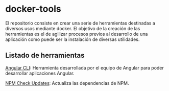 # docker-tools
El repositorio consiste en crear una serie de herramientas destinadas a diversos usos mediante docker. El objetivo de la creación de las herramientas es el de agilizar procesos previos al desarrollo de una aplicación como puede ser la instalación de diversas utilidades.

## Listado de herramientas
[Angular CLI](angular-cli/): Herramienta desarrollada por el equipo de Angular para poder desarrollar aplicaciones Angular.

[NPM Check Updates](npm-check-updates/): Actualiza las dependencias de NPM.